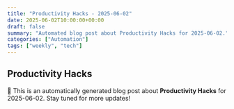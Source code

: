 ```yaml
---
title: "Productivity Hacks - 2025-06-02"
date: 2025-06-02T10:00:00+00:00
draft: false
summary: "Automated blog post about Productivity Hacks for 2025-06-02."
categories: ["Automation"]
tags: ["weekly", "tech"]
---
```


## Productivity Hacks

🚀 This is an automatically generated blog post about **Productivity Hacks** for 2025-06-02. Stay tuned for more updates!
